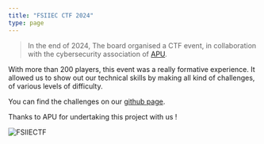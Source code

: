 ```yaml
---
title: "FSIIEC CTF 2024"
type: page
---
```


> In the end of 2024, The board organised a CTF event, in collaboration with the cybersecurity association of [APU](https://www.linkedin.com/company/forensic-security-research-center-student-section-apu/).

With more than 200 players, this event was a really formative experience. It allowed us to show out our technical skills by making all kind of challenges, of various levels of difficulty.

You can find the challenges on our [github page](https://github.com/SecuritIIE/public_solves_ctf2024).

Thanks to APU for undertaking this project with us !


![FSIIECTF](/images/FSIIECTF_end.png)